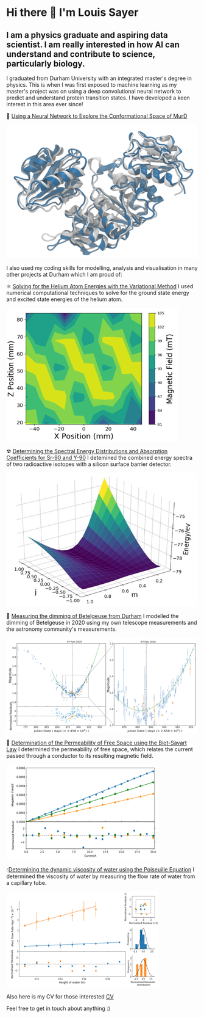 # Hi there 👋 I'm Louis Sayer
## I am a physics graduate and aspiring data scientist. I am really interested in how AI can understand and contribute to science, particularly biology. 

I graduated from Durham University with an integrated master's degree in physics. This is when I was first exposed to machine learning as my master's project was on using a deep convolutional neural network to predict and understand protein transition states. I have developed a keen interest in this area ever since!

🔬 <a href="/files/summative_report.pdf" target="_blank">Using a Neural Network to Explore the Conformational Space of MurD</a>

<img src="/files/protein.png" width="500" height="350">


I also used my coding skills for modelling, analysis and visualisation in many other projects at Durham which I am proud of: 

⚛ <a href="/files/Computing_project.pdf" target="_blank">Solving for the Helium Atom Energies with the Variational Method</a> I used numerical computational techniques to solve for the ground state energy and excited state energies of the helium atom.

<img src="/files/energy_dist.png" width="450" height="350">

☢ <a href="/files/high_energy_beta_spectroscopy.pdf" target="_blank"> Determining the Spectral Energy Distributions and Absorption Coefficients for Sr-90 and Y-90</a> I detemined the combined energy spectra of two radioactive isotopes with a silicon surface barrier detector.

<img src="/files/energies.png" width="500" height="350">

🔭 <a href="/files/betelgeuse_own.pdf" target="_blank">Measuring the dimming of Betelgeuse from Durham</a> I modelled the dimming of Betelgeuse in 2020 using my own telescope measurements and the astronomy community's measurements.

<img src="/files/betelgeuse.png" width="500" height="250">

 🧲 <a href="/files/Biot Savart Lab report Summative.pdf" target="_blank">Determination of the Permeability of Free Space using the Biot-Savart Law</a> I determined the permeability of free space, which relates the current passed through a conductor to its resulting magnetic field.

<img src="/files/biot_savart.png" width="400" height="250"> 

💧<a href="/files/Water Viscosity Report 2.pdf" target="_blank">Determining the dynamic viscosity of water using the Poiseuille Equation</a> I determined the viscosity of water by measuring the flow rate of water from a capillary tube. 

<img src="/files/water_visc.png" width="400" height="250"> 

Also here is my CV for those interested <a href="/files/alta_cv_3.pdf" target="_blank">CV</a>


Feel free to get in touch about anything :)
